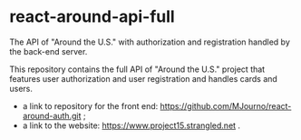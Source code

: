 # react-around-api-full
The API of "Around the U.S." with authorization and registration handled by the back-end server.

This repository contains the full API of "Around the U.S." project that features user authorization and user registration and handles cards and users.
* a link to repository for the front end: https://github.com/MJourno/react-around-auth.git ;
* a link to the website: https://www.project15.strangled.net .